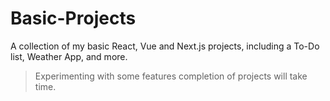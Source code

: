 # Basic-Projects

A collection of my basic React, Vue and Next.js projects, including a To-Do list, Weather App, and more.

> Experimenting with some features completion of projects will take time.